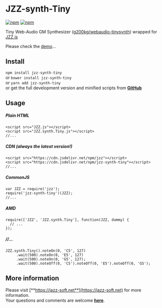 # JZZ-synth-Tiny

[![npm](https://img.shields.io/npm/v/jzz-synth-tiny.svg)](https://www.npmjs.com/package/jzz-synth-tiny)
[![npm](https://img.shields.io/npm/dt/jzz-synth-tiny.svg)](https://www.npmjs.com/package/jzz-synth-tiny)

Tiny Web-Audio GM Synthesizer 
([g200kg/webaudio-tinysynth](https://github.com/g200kg/webaudio-tinysynth))
wrapped for [JZZ.js](https://github.com/jazz-soft/JZZ)

Please check the [demo](https://jazz-soft.github.io/modules/tiny/index.html)...

## Install

`npm install jzz-synth-tiny`  
or `bower install jzz-synth-tiny`  
or `yarn add jzz-synth-tiny`  
or get the full development version and minified scripts from [**GitHub**](https://github.com/jazz-soft/JZZ-synth-Tiny)

## Usage

##### Plain HTML

    <script src="JZZ.js"></script>
    <script src="JZZ.synth.Tiny.js"></script>
    //...

##### CDN (always the latest version!)

    <script src="https://cdn.jsdelivr.net/npm/jzz"></script>
    <script src="https://cdn.jsdelivr.net/npm/jzz-synth-tiny"></script>
    //...

##### CommonJS

    var JZZ = require('jzz');
    require('jzz-synth-tiny')(JZZ);
    //...

##### AMD

    require(['JZZ', 'JZZ.synth.Tiny'], function(JZZ, dummy) {
      // ...
    });

##### //...

    JZZ.synth.Tiny().noteOn(0, 'C5', 127)
         .wait(500).noteOn(0, 'E5', 127)
         .wait(500).noteOn(0, 'G5', 127);
         .wait(500).noteOff(0, 'C5').noteOff(0, 'E5').noteOff(0, 'G5');

## More information

Please visit [**https://jazz-soft.net**](https://jazz-soft.net) for more information.  
Your questions and comments are welcome [**here**](https://jazz-soft.org).

